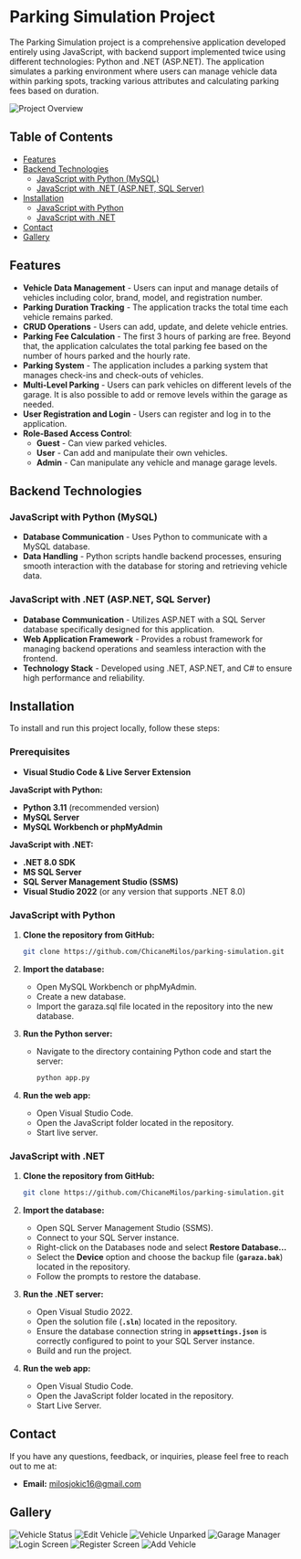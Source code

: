 # Parking Simulation Project
The Parking Simulation project is a comprehensive application developed entirely using JavaScript, with backend support implemented twice using different technologies: Python and .NET (ASP.NET). The application simulates a parking environment where users can manage vehicle data within parking spots, tracking various attributes and calculating parking fees based on duration.

![Project Overview](https://drive.google.com/uc?id=12y6eBb2RzRrMHi6Fjk2tXiDSLADIx4Tw)



## Table of Contents

- [Features](#features)
- [Backend Technologies](#backend-technologies)
  - [JavaScript with Python (MySQL)](#javascript-with-python-mysql)
  - [JavaScript with .NET (ASP.NET, SQL Server)](#javascript-with-net-aspnet-sql-server)
- [Installation](#installation)
  - [JavaScript with Python](#javascript-with-python)
  - [JavaScript with .NET](#javascript-with-net)
- [Contact](#contact)
- [Gallery](#gallery)



## Features
+ **Vehicle Data Management** - Users can input and manage details of vehicles including color, brand, model, and registration number. </br>
+ **Parking Duration Tracking** - The application tracks the total time each vehicle remains parked. </br>
+ **CRUD Operations** - Users can add, update, and delete vehicle entries. </br>
+ **Parking Fee Calculation** - The first 3 hours of parking are free. Beyond that, the application calculates the total parking fee based on the number of hours parked and the hourly rate. </br>
+ **Parking System** - The application includes a parking system that manages check-ins and check-outs of vehicles. </br>
+ **Multi-Level Parking** - Users can park vehicles on different levels of the garage. It is also possible to add or remove levels within the garage as needed. </br>
+ **User Registration and Login** - Users can register and log in to the application. </br>
+ **Role-Based Access Control**:
  + **Guest** - Can view parked vehicles.
  + **User** - Can add and manipulate their own vehicles.
  + **Admin** - Can manipulate any vehicle and manage garage levels. </br>
## Backend Technologies
### JavaScript with Python (MySQL)
+ **Database Communication** - Uses Python to communicate with a MySQL database. </br>
+ **Data Handling** - Python scripts handle backend processes, ensuring smooth interaction with the database for storing and retrieving vehicle data. </br>
### JavaScript with .NET (ASP.NET, SQL Server)
+ **Database Communication** - Utilizes ASP.NET with a SQL Server database specifically designed for this application. </br>
+ **Web Application Framework** - Provides a robust framework for managing backend operations and seamless interaction with the frontend. </br>
+ **Technology Stack** - Developed using .NET, ASP.NET, and C# to ensure high performance and reliability.



## Installation
To install and run this project locally, follow these steps:



### Prerequisites

- **Visual Studio Code & Live Server Extension**

**JavaScript with Python:**
- **Python 3.11** (recommended version)
- **MySQL Server**
- **MySQL Workbench or phpMyAdmin**

**JavaScript with .NET:**
- **.NET 8.0 SDK**
- **MS SQL Server**
- **SQL Server Management Studio (SSMS)**
- **Visual Studio 2022** (or any version that supports .NET 8.0)


### JavaScript with Python

1. **Clone the repository from GitHub:**
   ```bash
   git clone https://github.com/ChicaneMilos/parking-simulation.git

2. **Import the database:**
    + Open MySQL Workbench or phpMyAdmin.
    + Create a new database.
    + Import the garaza.sql file located in the repository into the new database.
  
3. **Run the Python server:**
    + Navigate to the directory containing Python code and start the server:
      ```bash
      python app.py

4. **Run the web app:**
    + Open Visual Studio Code.
    + Open the JavaScript folder located in the repository.
    + Start live server.
  
### JavaScript with .NET

1. **Clone the repository from GitHub:**
   ```bash
   git clone https://github.com/ChicaneMilos/parking-simulation.git

2. **Import the database:**
    + Open SQL Server Management Studio (SSMS).
    + Connect to your SQL Server instance.
    + Right-click on the Databases node and select **Restore Database...**
    + Select the **Device** option and choose the backup file (**`garaza.bak`**) located in the repository.
    + Follow the prompts to restore the database.
  
3. **Run the .NET server:**
    + Open Visual Studio 2022.
    + Open the solution file (**`.sln`**) located in the repository.
    + Ensure the database connection string in **`appsettings.json`** is correctly configured to point to your SQL Server instance.
    + Build and run the project.
  
4. **Run the web app:**
    + Open Visual Studio Code.
    + Open the JavaScript folder located in the repository.
    + Start Live Server.

## Contact

If you have any questions, feedback, or inquiries, please feel free to reach out to me at:

- **Email:** [milosjokic16@gmail.com](mailto:milosjokic16@gmail.com)

## Gallery
![Vehicle Status](https://drive.google.com/uc?id=1v7W-iDZu4vC_BKVlbl3o9B1X_3U3in6B)
![Edit Vehicle](https://drive.google.com/uc?id=13LvlST6k6mWLp9kucCc2v4aWSXILmu7C)
![Vehicle Unparked](https://drive.google.com/uc?id=1JIfDrTvxLo-qQ_LJJj7rbFT-Lee0mRAP)
![Garage Manager](https://drive.google.com/uc?id=16H1DMTfmBe5__0JVdRFXGY_mLVDLV-3n)
![Login Screen](https://drive.google.com/uc?id=1kLGxRLKh2MMxUA2OrGCZIu4e13bh42yf)
![Register Screen](https://drive.google.com/uc?id=1VbboXovHA3mnEyu4OpU_lYjRWN3uUnOe)
![Add Vehicle](https://drive.google.com/uc?id=16mzAabVac-9OMDpREGJ2n0p4SpJwIm_E)

